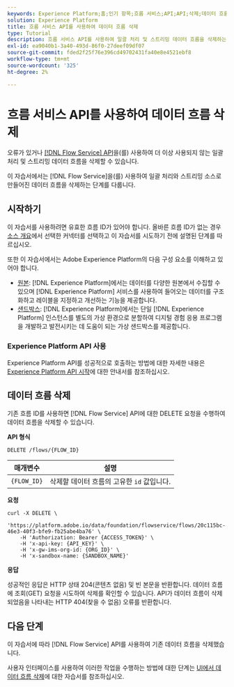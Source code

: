 ```yaml
---
keywords: Experience Platform;홈;인기 항목;흐름 서비스;API;API;삭제;데이터 흐름 삭제
solution: Experience Platform
title: 흐름 서비스 API를 사용하여 데이터 흐름 삭제
type: Tutorial
description: 흐름 서비스 API를 사용하여 일괄 처리 및 스트리밍 데이터 흐름을 삭제하는 방법을 알아봅니다.
exl-id: ea9040b1-3a40-493d-86f0-27deef09df07
source-git-commit: fded2f25f76e396cd49702431fa40e8e4521ebf8
workflow-type: tm+mt
source-wordcount: '325'
ht-degree: 2%

---
```


# 흐름 서비스 API를 사용하여 데이터 흐름 삭제

오류가 있거나 [[!DNL Flow Service] API](https://www.adobe.io/experience-platform-apis/references/flow-service/)을(를) 사용하여 더 이상 사용되지 않는 일괄 처리 및 스트리밍 데이터 흐름을 삭제할 수 있습니다.

이 자습서에서는 [!DNL Flow Service]을(를) 사용하여 일괄 처리와 스트리밍 소스로 만들어진 데이터 흐름을 삭제하는 단계를 다룹니다.

## 시작하기

이 자습서를 사용하려면 유효한 흐름 ID가 있어야 합니다. 올바른 흐름 ID가 없는 경우 [소스 개요](../../home.md)에서 선택한 커넥터를 선택하고 이 자습서를 시도하기 전에 설명된 단계를 따르십시오.

또한 이 자습서에서는 Adobe Experience Platform의 다음 구성 요소를 이해하고 있어야 합니다.

* [원본](../../home.md): [!DNL Experience Platform]에서는 데이터를 다양한 원본에서 수집할 수 있으며 [!DNL Experience Platform] 서비스를 사용하여 들어오는 데이터를 구조화하고 레이블을 지정하고 개선하는 기능을 제공합니다.
* [샌드박스](../../../sandboxes/home.md): [!DNL Experience Platform]에서는 단일 [!DNL Experience Platform] 인스턴스를 별도의 가상 환경으로 분할하여 디지털 경험 응용 프로그램을 개발하고 발전시키는 데 도움이 되는 가상 샌드박스를 제공합니다.

### Experience Platform API 사용

Experience Platform API를 성공적으로 호출하는 방법에 대한 자세한 내용은 [Experience Platform API 시작](../../../landing/api-guide.md)에 대한 안내서를 참조하십시오.

## 데이터 흐름 삭제

기존 흐름 ID를 사용하면 [!DNL Flow Service] API에 대한 DELETE 요청을 수행하여 데이터 흐름을 삭제할 수 있습니다.

**API 형식**

```http
DELETE /flows/{FLOW_ID}
```

| 매개변수 | 설명 |
| --------- | ----------- |
| `{FLOW_ID}` | 삭제할 데이터 흐름의 고유한 `id` 값입니다. |

**요청**

```shell
curl -X DELETE \
    'https://platform.adobe.io/data/foundation/flowservice/flows/20c115bc-46e3-40f3-bfe9-fb25abe4ba76' \
    -H 'Authorization: Bearer {ACCESS_TOKEN}' \
    -H 'x-api-key: {API_KEY}' \
    -H 'x-gw-ims-org-id: {ORG_ID}' \
    -H 'x-sandbox-name: {SANDBOX_NAME}'
```

**응답**

성공적인 응답은 HTTP 상태 204(콘텐츠 없음) 및 빈 본문을 반환합니다. 데이터 흐름에 조회(GET) 요청을 시도하여 삭제를 확인할 수 있습니다. API가 데이터 흐름이 삭제되었음을 나타내는 HTTP 404(찾을 수 없음) 오류를 반환합니다.

## 다음 단계

이 자습서에 따라 [!DNL Flow Service] API를 사용하여 기존 데이터 흐름을 삭제했습니다.

사용자 인터페이스를 사용하여 이러한 작업을 수행하는 방법에 대한 단계는 [UI에서 데이터 흐름 삭제](../../tutorials/ui/delete.md)에 대한 자습서를 참조하십시오.
